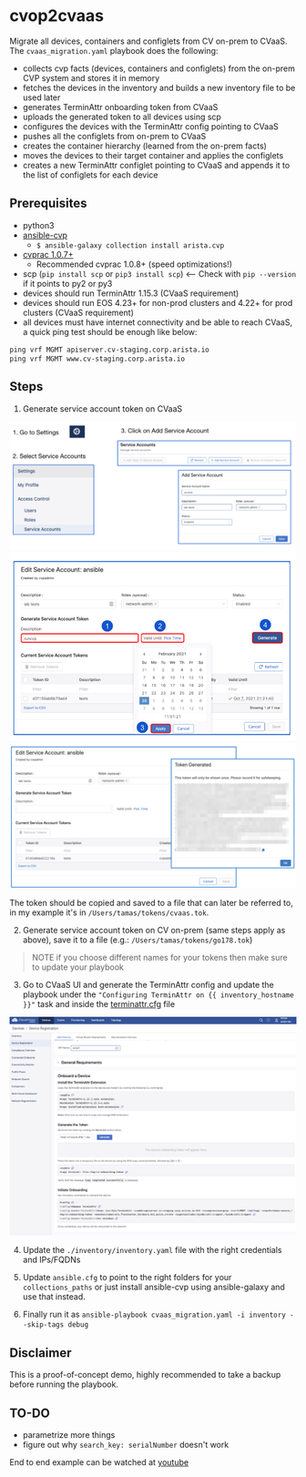 # cvop2cvaas

Migrate all devices, containers and configlets from CV on-prem to CVaaS. 
The `cvaas_migration.yaml` playbook does the following:
- collects cvp facts (devices, containers and configlets) from the on-prem CVP system and stores it in memory
- fetches the devices in the inventory and builds a new inventory file to be used later
- generates TerminAttr onboarding token from CVaaS
- uploads the generated token to all devices using scp
- configures the devices with the TerminAttr config pointing to CVaaS
- pushes all the configlets from on-prem to CVaaS
- creates the container hierarchy (learned from the on-prem facts)
- moves the devices to their target container and applies the configlets
- creates a new TerminAttr configlet pointing to CVaaS and appends it to the list of configlets for each device

## Prerequisites

- python3
- [ansible-cvp](https://cvp.avd.sh)
  - `$ ansible-galaxy collection install arista.cvp`
- [cvprac 1.0.7+](https://github.com/aristanetworks/cvprac/tree/develop/docs/labs)
  - Recommended cvprac 1.0.8+ (speed optimizations!)
- scp (`pip install scp` or `pip3 install scp`) <-- Check with `pip --version` if it points to py2 or py3
- devices should run TerminAttr 1.15.3 (CVaaS requirement)
- devices should run EOS 4.23+ for non-prod clusters and 4.22+ for prod clusters (CVaaS requirement)
- all devices must have internet connectivity and be able to reach CVaaS, a quick ping test should be enough like below:

```shell
ping vrf MGMT apiserver.cv-staging.corp.arista.io
ping vrf MGMT www.cv-staging.corp.arista.io
```

## Steps

1. Generate service account token on CVaaS

![serviceaccount1](./media/serviceaccount1.png)
![serviceaccount2](./media/serviceaccount2.png)
![serviceaccount3](./media/serviceaccount3.png)

The token should be copied and saved to a file that can later be referred to, in my example it's in `/Users/tamas/tokens/cvaas.tok`.

2. Generate service account token on CV on-prem (same steps apply as above), save it to a file (e.g.: `/Users/tamas/tokens/go178.tok`)

>NOTE if you choose different names for your tokens then make sure to update your playbook

3. Go to CVaaS UI and generate the TerminAttr config and update the playbook under the `"Configuring TerminAttr on {{ inventory_hostname }}"` task
and inside the [terminattr.cfg](./terminattr.cfg) file

![terminattr_config_cvaas](./media/cvaas_ta_onboarding_config.png)

4. Update the `./inventory/inventory.yaml` file with the right credentials and IPs/FQDNs

5. Update `ansible.cfg` to point to the right folders for your `collections_paths` or just install ansible-cvp using ansible-galaxy and use that instead.

6. Finally run it as `ansible-playbook cvaas_migration.yaml -i inventory --skip-tags debug`

## Disclaimer

This is a proof-of-concept demo, highly recommended to take a backup before running the playbook.


## TO-DO

- parametrize more things
- figure out why `search_key: serialNumber` doesn't work

End to end example can be watched at [youtube](https://www.youtube.com/watch?v=rN6meAtXqss)